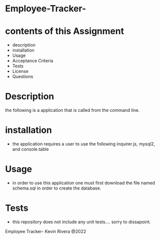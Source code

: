 # Employee-Tracker-

# contents of this Assignment
- description 
- installation
- Usage 
- Acceptance Criteria 
- Tests
- License 
- Questions


# Description 
the following is a application that is called from the command line.

# installation 
- the application requires a user to use the following inquirer.js, mysql2, and console.table 

# Usage 
- in order to use this application one must first download the file named schema.sql in order to create the database. 

# Tests
- this repository does not include any unit tests.... sorry to dissapoint. 

Employee Tracker- Kevin Rivera @2022 